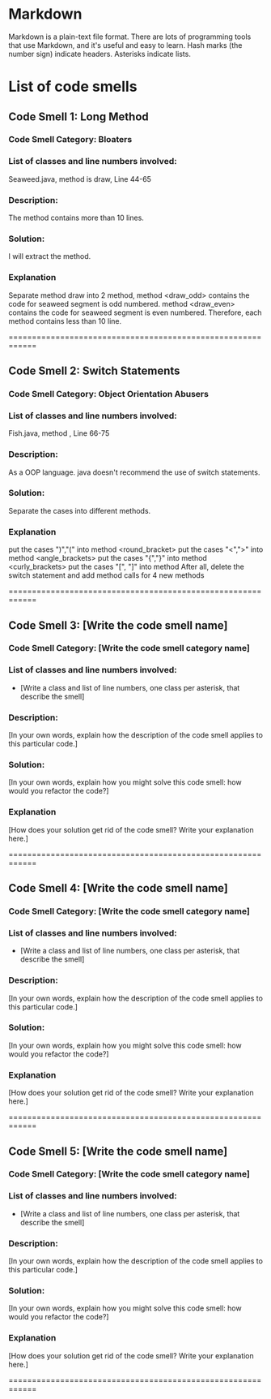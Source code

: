 # Markdown

Markdown is a plain-text file format. There are lots of programming tools that use Markdown, and it's useful and
easy to learn. Hash marks (the number sign) indicate headers. Asterisks indicate lists.

# List of code smells

## Code Smell 1: Long Method

### Code Smell Category: Bloaters

### List of classes and line numbers involved:

Seaweed.java, method <name> is draw, Line 44-65

### Description:

The method contains more than 10 lines.

### Solution:

I will extract the method.

### Explanation

Separate method draw into 2 method,
method <draw_odd> contains the code for seaweed segment is odd numbered.
method <draw_even> contains the code for seaweed segment is even numbered.
Therefore, each method contains less than 10 line.

============================================================

## Code Smell 2: Switch Statements

### Code Smell Category: Object Orientation Abusers

### List of classes and line numbers involved:

Fish.java, method <reverseAppearance>, Line 66-75

### Description:
As a OOP language. java doesn't recommend the use of switch statements.

### Solution:
Separate the cases into different methods.

### Explanation
put the cases ")","(" into method <round_bracket>
put the cases "<",">" into method <angle_brackets>
put the cases "{","}" into method <curly_brackets>
put the cases "[", "]" into method <square brackets>
After all, delete the switch statement
and add method calls for 4 new methods

============================================================

## Code Smell 3: [Write the code smell name]

### Code Smell Category: [Write the code smell category name]

### List of classes and line numbers involved:

* [Write a class and list of line numbers, one class per asterisk, that describe the smell]

### Description:

[In your own words, explain how the description of the code smell applies to this particular code.]

### Solution:

[In your own words, explain how you might solve this code smell:
how would you refactor the code?]

### Explanation

[How does your solution get rid of the code smell? Write your explanation here.]

============================================================

## Code Smell 4: [Write the code smell name]

### Code Smell Category: [Write the code smell category name]

### List of classes and line numbers involved:

* [Write a class and list of line numbers, one class per asterisk, that describe the smell]

### Description:

[In your own words, explain how the description of the code smell applies to this particular code.]

### Solution:

[In your own words, explain how you might solve this code smell:
how would you refactor the code?]

### Explanation

[How does your solution get rid of the code smell? Write your explanation here.]

============================================================

## Code Smell 5: [Write the code smell name]

### Code Smell Category: [Write the code smell category name]

### List of classes and line numbers involved:

* [Write a class and list of line numbers, one class per asterisk, that describe the smell]

### Description:

[In your own words, explain how the description of the code smell applies to this particular code.]

### Solution:

[In your own words, explain how you might solve this code smell:
how would you refactor the code?]

### Explanation

[How does your solution get rid of the code smell? Write your explanation here.]

============================================================
